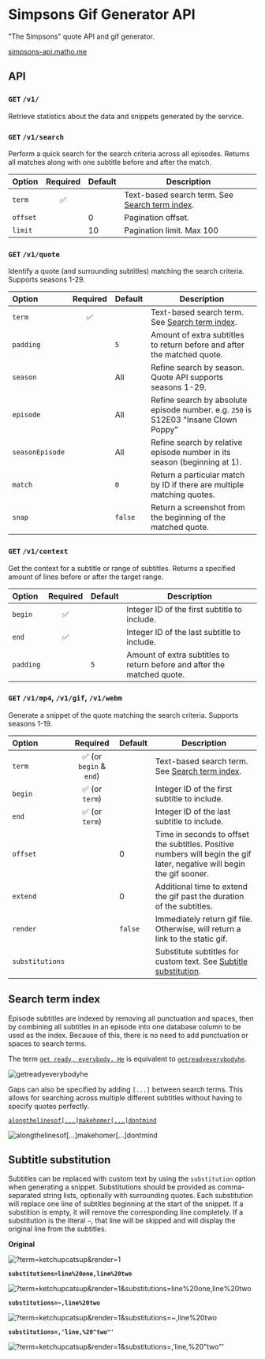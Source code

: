 # Simpsons Gif Generator API

"The Simpsons" quote API and gif generator.

[simpsons-api.matho.me](https://simpsons-api.matho.me/gif?term=ohyoubetterbelievethatsapaddlin)

## API

### `GET` `/v1/`

Retrieve statistics about the data and snippets generated by the service.

### `GET` `/v1/search`

Perform a quick search for the search criteria across all episodes. Returns all matches along with one subtitle before and after the match.

| Option   | Required | Default | Description                                                          |
| :------- | :------: | ------- | -------------------------------------------------------------------- |
| `term`   |    ✅    |         | Text-based search term. See [Search term index](#Search_term_index). |
| `offset` |          | 0       | Pagination offset.                                                   |
| `limit`  |          | 10      | Pagination limit. Max 100                                            |

### `GET` `/v1/quote`

Identify a quote (and surrounding subtitles) matching the search criteria. Supports seasons 1-29.

| Option          | Required | Default | Description                                                                         |
| :-------------- | :------: | ------- | ----------------------------------------------------------------------------------- |
| `term`          |    ✅    |         | Text-based search term. See [Search term index](#Search_term_index).                |
| `padding`       |          | `5`     | Amount of extra subtitles to return before and after the matched quote.             |
| `season`        |          | All     | Refine search by season. Quote API supports seasons 1-29.                           |
| `episode`       |          | All     | Refine search by absolute episode number. e.g. `250` is S12E03 "Insane Clown Poppy" |
| `seasonEpisode` |          | All     | Refine search by relative episode number in its season (beginning at 1).            |
| `match`         |          | `0`     | Return a particular match by ID if there are multiple matching quotes.              |
| `snap`          |          | `false` | Return a screenshot from the beginning of the matched quote.                        |

### `GET` `/v1/context`

Get the context for a subtitle or range of subtitles. Returns a specified amount of lines before or after the target range.

| Option    | Required | Default | Description                                                             |
| :-------- | :------: | ------- | ----------------------------------------------------------------------- |
| `begin`   |    ✅    |         | Integer ID of the first subtitle to include.                            |
| `end`     |    ✅    |         | Integer ID of the last subtitle to include.                             |
| `padding` |          | `5`     | Amount of extra subtitles to return before and after the matched quote. |

### `GET` `/v1/mp4`, `/v1/gif`, `/v1/webm`

Generate a snippet of the quote matching the search criteria. Supports seasons 1-19.

| Option          |        Required         | Default | Description                                                                                                             |
| :-------------- | :---------------------: | ------- | ----------------------------------------------------------------------------------------------------------------------- |
| `term`          | ✅ (or `begin` & `end`) |         | Text-based search term. See [Search term index](#Search_term_index).                                                    |
| `begin`         |     ✅ (or `term`)      |         | Integer ID of the first subtitle to include.                                                                            |
| `end`           |     ✅ (or `term`)      |         | Integer ID of the last subtitle to include.                                                                             |
| `offset`        |                         | 0       | Time in seconds to offset the subtitles. Positive numbers will begin the gif later, negative will begin the gif sooner. |
| `extend`        |                         | 0       | Additional time to extend the gif past the duration of the subtitles.                                                   |
| `render`        |                         | `false` | Immediately return gif file. Otherwise, will return a link to the static gif.                                           |
| `substitutions` |                         |         | Substitute subtitles for custom text. See [Subtitle substitution](#Subtitle_substitution).                              |

## Search term index

Episode subtitles are indexed by removing all punctuation and spaces, then by combining all subtitles in an episode into one database column to be used as the index. Because of this, there is no need to add punctuation or spaces to search terms.

The term [`get ready, everybody. He`](`https://simpsons-api.matho.me/v1/gif?term=get%20ready,%20everybody.%20He`) is equivalent to [`getreadyeverybodyhe`](https://simpsons-api.matho.me/v1/gif?term=getreadyeverybodyhe).

![getreadyeverybodyhe](https://simpsons-api.matho.me/gif/x240sb104705e104706.gif)

Gaps can also be specified by adding `[...]` between search terms. This allows for searching across multiple different subtitles without having to specify quotes perfectly.

[`alongthelinesof[...]makehomer[...]dontmind`](https://simpsons-api.matho.me/v1/gif?term=alongthelinesof[...]makehomer[...]dontmind)

![alongthelinesof[...]makehomer[...]dontmind](https://simpsons-api.matho.me/gif/x240sb51637e51640.gif)

## Subtitle substitution

Subtitles can be replaced with custom text by using the `substitution` option when generating a snippet. Substitutions should be provided as comma-separated string lists, optionally with surrounding quotes. Each substitution will replace one line of subtitles beginning at the start of the snippet. If a substition is empty, it will remove the corresponding line completely. If a substitution is the literal `~`, that line will be skipped and will display the original line from the subtitles.

**Original**

![?term=ketchupcatsup&render=1](https://simpsons-api.matho.me/v1/gif?term=ketchupcatsup&render=1)

**`substitutions=line%20one,line%20two`**

![?term=ketchupcatsup&render=1&substitutions=line%20one,line%20two](https://simpsons-api.matho.me/v1/gif?term=ketchupcatsup&render=1&substitutions=line%20one,line%20two)

**`substitutions=~,line%20two`**

![?term=ketchupcatsup&render=1&substitutions=~,line%20two](https://simpsons-api.matho.me/v1/gif?term=ketchupcatsup&render=1&substitutions=~,line%20two)

**`substitutions=,'line,%20"two"'`**

![?term=ketchupcatsup&render=1&substitutions=,'line,%20"two"'](https://simpsons-api.matho.me/v1/gif?term=ketchupcatsup&render=1&substitutions=,'line,%20"two"')
